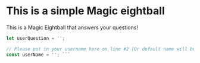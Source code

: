 # This is a simple Magic eightball
This is a Magic Eightball that answers your questions!

```javascript Please ask your question to the eightball here on line 12
let userQuestion = ''; 

// Please put in your username here on line #2 (Or default name will be anonymous)
const userName = ''; ```
 
